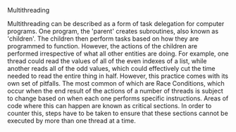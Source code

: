 Multithreading

Multithreading can be described as a form of task delegation for computer programs. One program, the 'parent' creates subroutines, also known as 'children'.
The children then perform tasks based on how they are programmed to function. However, the actions of the children are performed irrespective of what
all other entities are doing. For example, one thread could read the values of all of the even indexes of a list, while another reads all of the odd values,
which could effectively cut the time needed to read the entire thing in half. However, this practice comes with its own set of pitfalls. The most common of
which are Race Conditions, which occur when the end result of the actions of a number of threads is subject to change based on when each one performs specific
instructions. Areas of code where this can happen are known as critical sections. In order to counter this, steps have to be taken to ensure that these sections
cannot be executed by more than one thread at a time.